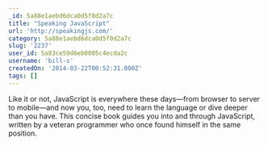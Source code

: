 ```yaml
---
_id: 5a88e1aebd6dca0d5f0d2a7c
title: "Speaking JavaScript"
url: 'http://speakingjs.com/'
category: 5a88e1aebd6dca0d5f0d2a7c
slug: '2237'
user_id: 5a83ce59d6eb0005c4ecda2c
username: 'bill-s'
createdOn: '2014-03-22T00:52:31.000Z'
tags: []
---
```


Like it or not, JavaScript is everywhere these days—from browser to server to mobile—and now you, too, need to learn the language or dive deeper than you have. This concise book guides you into and through JavaScript, written by a veteran programmer who once found himself in the same position.
